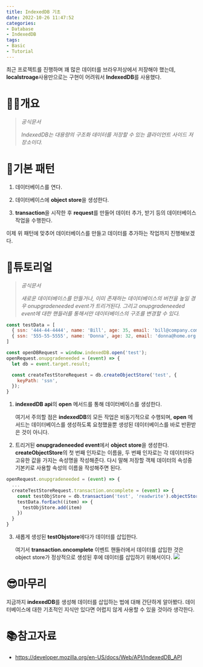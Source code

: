 ```yaml
---
title: IndexedDB 기초
date: 2022-10-26 11:47:52
categories:
- Database
- IndexedDB
tags:
- Basic
- Tutorial
---
```

최근 프로젝트를 진행하며 꽤 많은 데이터를 브라우저상에서 저장해야 했는데, **localstroage**사용만으로는 구현이 어려워서 **IndexedDB**를 사용했다.

# 🙋‍♂️개요

> *공식문서*
> 
> *IndexedDB는 대용량의 구조화 데이터를 저장할 수 있는 클라이언트 사이드 저장소이다.*

# 🔧기본 패턴

1. 데이터베이스를 연다.

2. 데이터베이스에 **object store**을 생성한다.

3. **transaction**을 시작한 후 **request**를 만들어 데이터 추가, 받기 등의 데이터베이스 작업을 수행한다.

이제 위 패턴에 맞추어 데이터베이스를 만들고 데이터를 추가하는 작업까지 진행해보겠다.

# 👶튜토리얼
>*공식문서*
>
>*새로운 데이터베이스를 만들거나, 이미 존재하는 데이터베이스의 버전을 높일 경우 onupgradeneeded event가 트리거된다. 그리고 onupgradeneeded event에 대한 핸들러를 통해서만 데이터베이스의 구조를 변경할 수 있다.*
```js
const testData = [
  { ssn: '444-44-4444', name: 'Bill', age: 35, email: 'bill@company.com' },
  { ssn: '555-55-5555', name: 'Donna', age: 32, email: 'donna@home.org' },
]

const openDBRequest = window.indexedDB.open('test');
openRequest.onupgradeneeded = (event) => {
  let db = event.target.result;

  const createTestStoreRequest = db.createObjectStore('test', {
    keyPath: 'ssn',
  });
}
```
1. **indexedDB api**의 **open** 메서드를 통해 데이터베이스를 생성한다.

    여기서 주의할 점은 **indexedDB**의 모든 작업은 비동기적으로 수행되며, **open** 메서드는 데이터베이스를 생성하도록 요청했을뿐 생성된 데이터베이스를 바로 반환받은 것이 아니다.
2. 트리거된 **onupgradeneeded event**에서 **object store**을 생성한다.
    **createObjectStore**의 첫 번째 인자로는 이름을, 두 번째 인자로는 각 데이터마다 고유한 값을 가지는 속성명을 작성해준다. 다시 말해 저장할 객체 데이터의 속성중 기본키로 사용할 속성의 이름을 작성해주면 된다.
```js
openRequest.onupgradeneeded = (event) => {
  ...
  createTestStoreRequest.transaction.oncomplete = (event) => {
    const testObjStore = db.transaction('test', 'readwrite').objectStore('test')
    testData.forEach((item) => {
      testObjStore.add(item)
    })
  }
}
```
3. 새롭게 생성된 **testObjstore**에다가 데이터를 삽입한다.

    여기서 **transaction.oncomplete** 이벤트 핸들러에서 데이터를 삽입한 것은 object store가 정상적으로 생성된 후에 데이터를 삽입하기 위해서이다.
![](image1.PNG)
    
# 😎마무리
지금까지 **indexedDB**를 생성해 데이터를 삽입하는 법에 대해 간단하게 알아봤다. 데이터베이스에 대한 기초적인 지식만 있다면 어렵지 않게 사용할 수 있을 것이라 생각한다. 

# 📚참고자료

- https://developer.mozilla.org/en-US/docs/Web/API/IndexedDB_API